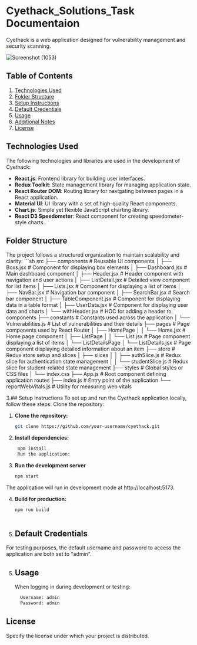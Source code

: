 
# Cyethack_Solutions_Task Documentaion
<p>Cyethack is a web application designed for vulnerability management and security scanning.</p>



![Screenshot (1053)](https://github.com/user-attachments/assets/96635fcf-67c0-4a7b-8e6a-9c4fe9d0a957)
## Table of Contents

1. [Technologies Used](#technologies-used)
2. [Folder Structure](#folder-structure)
3. [Setup Instructions](#setup-instructions)
4. [Default Credentials](#default-credentials)
5. [Usage](#usage)
6. [Additional Notes](#additional-notes)
7. [License](#license)

 ## Technologies Used
 The following technologies and libraries are used in the development of Cyethack:
- **React.js**: Frontend library for building user interfaces. <br/>
- **Redux Toolkit**: State management library for managing application state. <br/>
- **React Router DOM**: Routing library for navigating between pages in a React application. <br/>
- **Material UI**: UI library with a set of high-quality React components. <br/>
- **Chart.js**: Simple yet flexible JavaScript charting library. <br/>
- **React D3 Speedometer**: React component for creating speedometer-style charts. <br/>


## Folder Structure
The project follows a structured organization to maintain scalability and clarity:
    ```sh
         src
├── components # Reusable UI components
│ ├── Boxs.jsx # Component for displaying box elements
│ ├── Dashboard.jsx # Main dashboard component
│ ├── Header.jsx # Header component with navigation and user actions
│ ├── ListDetail.jsx # Detailed view component for list items
│ ├── Lists.jsx # Component for displaying a list of items
│ ├── NavBar.jsx # Navigation bar component
│ ├── SearchBar.jsx # Search bar component
│ ├── TableComponent.jsx # Component for displaying data in a table format
│ ├── UserData.jsx # Component for displaying user data and charts
│ └── withHeader.jsx # HOC for adding a header to components
├── constants # Constants used across the application
│ └── Vulnerabilities.js # List of vulnerabilities and their details
├── pages # Page components used by React Router
│ ├── HomePage
│ │ └── Home.jsx # Home page component
│ ├── ListPage
│ │ └── List.jsx # Page component displaying a list of items
│ └── ListDetailsPage
│ └── ListDetails.jsx # Page component displaying detailed information about an item
├── store # Redux store setup and slices
│ ├── slices
│ │ ├── authSlice.js # Redux slice for authentication state management
│ │ └── studentSlice.js # Redux slice for student-related state management
├── styles # Global styles or CSS files
│ └── index.css
├── App.js # Root component defining application routes
├── index.js # Entry point of the application
└── reportWebVitals.js # Utility for measuring web vitals




3.## Setup Instructions
To set up and run the Cyethack application locally, follow these steps:
Clone the repository:
1. **Clone the repository:**
   ```sh
   git clone https://github.com/your-username/cyethack.git

2. **Install dependencies:**
   ```sh
    npm install
    Run the application:
   
3. **Run the development server**
     ```sh
     npm start

The application will run in development mode at http://localhost:5173.

4. **Build for production:**
    ```sh
    npm run build
       
4. ## Default Credentials
For testing purposes, the default username and password to access the application are both set to "admin".

5. ## Usage
    When logging in during development or testing:
     ```sh
       Username: admin
       Password: admin


  ## License
Specify the license under which your project is distributed.


